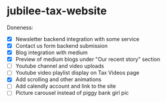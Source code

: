 # jubilee-tax-website

Doneness:

-   [x] Newsletter backend integration with some service
-   [x] Contact us form backend submission
-   [x] Blog integration with medium
-   [x] Preview of medium blogs under "Our recent story" section
-   [ ] Youtube channel and video uploads
-   [ ] Youtube video playlist display on Tax Videos page
-   [x] Add scrolling and other animations
-   [ ] Add calendly account and link to the site
-   [ ] Picture carousel instead of piggy bank girl pic
